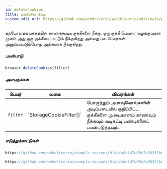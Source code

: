 ```yaml
---
id: deleteCookies
title: குக்கீகளை நீக்கு
custom_edit_url: https://github.com/webdriverio/webdriverio/edit/main/packages/webdriverio/src/commands/browser/deleteCookies.ts
---
```


தற்போதைய பக்கத்தில் காணக்கூடிய குக்கீகளை நீக்கு. ஒரு குக்கீ பெயரை வழங்குவதன் மூலம்
அது ஒரு குக்கீயை மட்டும் நீக்குகிறது அல்லது பல பெயர்கள் அனுப்பப்படும்போது அதிகமாக நீக்குகிறது.

##### பயன்பாடு

```js
browser.deleteCookies(filter)
```

##### அளபுருக்கள்

<table>
  <thead>
    <tr>
      <th>பெயர்</th><th>வகை</th><th>விவரங்கள்</th>
    </tr>
  </thead>
  <tbody>
    <tr>
      <td><code><var>filter</var></code></td>
      <td>`StorageCookieFilter[]`</td>
      <td>பொருந்தும் அளவுகோல்களின் அடிப்படையில் குறிப்பிட்ட குக்கீகளை அடையாளம் காணவும் நீக்கவும் வடிகட்டி பண்புகளைப் பயன்படுத்தவும்.</td>
    </tr>
  </tbody>
</table>

##### எடுத்துக்காட்டுகள்

```js reference title="example.js" useHTTPS
https://github.com/webdriverio/example-recipes/blob/e8b147e88e7a38351b0918b4f7efbd9ae292201d/deleteCookies/example.js#L9-L29
```

```js reference title="example.js" useHTTPS
https://github.com/webdriverio/example-recipes/blob/e8b147e88e7a38351b0918b4f7efbd9ae292201d/deleteCookies/example.js#L31-L35
```